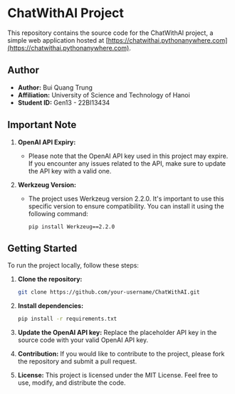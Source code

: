 # ChatWithAI Project

This repository contains the source code for the ChatWithAI project, a simple web application hosted at [https://chatwithai.pythonanywhere.com](https://chatwithai.pythonanywhere.com).

## Author

- **Author:** Bui Quang Trung
- **Affiliation:** University of Science and Technology of Hanoi
- **Student ID:** Gen13 - 22BI13434

## Important Note

1. **OpenAI API Expiry:**
   - Please note that the OpenAI API key used in this project may expire. If you encounter any issues related to the API, make sure to update the API key with a valid one.

2. **Werkzeug Version:**
   - The project uses Werkzeug version 2.2.0. It's important to use this specific version to ensure compatibility. You can install it using the following command:
     ```
     pip install Werkzeug==2.2.0
     ```
## Getting Started

To run the project locally, follow these steps:

1. **Clone the repository:**
   ```bash
   git clone https://github.com/your-username/ChatWithAI.git
2. **Install dependencies:**
   ```bash
   pip install -r requirements.txt
3. **Update the OpenAI API key:**
Replace the placeholder API key in the source code with your valid OpenAI API key.
4. **Contribution:**
If you would like to contribute to the project, please fork the repository and submit a pull request.

5. **License:**
This project is licensed under the MIT License. Feel free to use, modify, and distribute the code.
